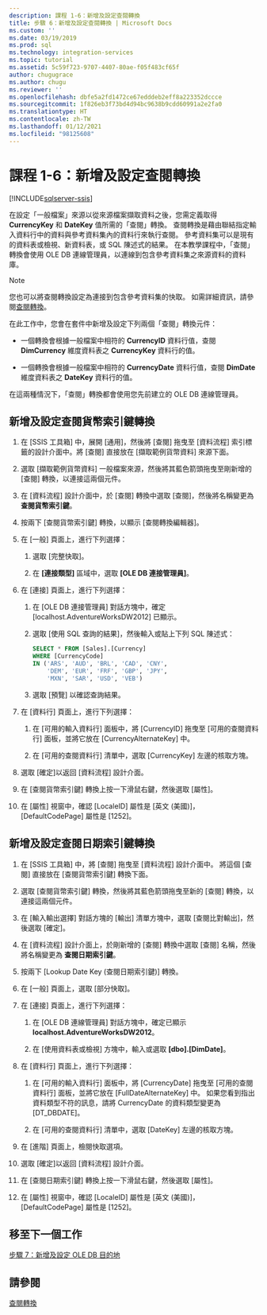 ```yaml
---
description: 課程 1-6：新增及設定查閱轉換
title: 步驟 6：新增及設定查閱轉換 | Microsoft Docs
ms.custom: ''
ms.date: 03/19/2019
ms.prod: sql
ms.technology: integration-services
ms.topic: tutorial
ms.assetid: 5c59f723-9707-4407-80ae-f05f483cf65f
author: chugugrace
ms.author: chugu
ms.reviewer: ''
ms.openlocfilehash: dbfe5a2fd1472ce67edddeb2eff8a223352dccce
ms.sourcegitcommit: 1f826eb3f73bd4d94bc9638b9cdd60991a2e2fa0
ms.translationtype: HT
ms.contentlocale: zh-TW
ms.lasthandoff: 01/12/2021
ms.locfileid: "98125608"
---
```

# <a name="lesson-1-6-add-and-configure-the-lookup-transformations"></a>課程 1-6：新增及設定查閱轉換

[!INCLUDE[sqlserver-ssis](../includes/applies-to-version/sqlserver-ssis.md)]



在設定「一般檔案」來源以從來源檔案擷取資料之後，您需定義取得 **CurrencyKey** 和 **DateKey** 值所需的「查閱」轉換。 查閱轉換是藉由聯結指定輸入資料行中的資料與參考資料集內的資料行來執行查閱。 參考資料集可以是現有的資料表或檢視、新資料表，或 SQL 陳述式的結果。 在本教學課程中，「查閱」轉換會使用 OLE DB 連線管理員，以連線到包含參考資料集之來源資料的資料庫。  
  
> [!NOTE]  
> 您也可以將查閱轉換設定為連接到包含參考資料集的快取。 如需詳細資訊，請參閱[查閱轉換](../integration-services/data-flow/transformations/lookup-transformation.md)。  
  
在此工作中，您會在套件中新增及設定下列兩個「查閱」轉換元件：  
  
-   一個轉換會根據一般檔案中相符的 **CurrencyID** 資料行值，查閱 **DimCurrency** 維度資料表之 **CurrencyKey** 資料行的值。  
  
-   一個轉換會根據一般檔案中相符的 **CurrencyDate** 資料行值，查閱 **DimDate** 維度資料表之 **DateKey** 資料行的值。  
  
在這兩種情況下，「查閱」轉換都會使用您先前建立的 OLE DB 連線管理員。  
  
## <a name="add-and-configure-the-lookup-currency-key-transformation"></a>新增及設定查閱貨幣索引鍵轉換  
  
1.  在 [SSIS 工具箱] 中，展開 [通用]，然後將 [查閱] 拖曳至 [資料流程] 索引標籤的設計介面中。將 [查閱] 直接放在 [擷取範例貨幣資料] 來源下面。  
  
2.  選取 [擷取範例貨幣資料] 一般檔案來源，然後將其藍色箭頭拖曳至剛新增的 [查閱] 轉換，以連接這兩個元件。  
  
3.  在 [資料流程] 設計介面中，於 [查閱] 轉換中選取 [查閱]，然後將名稱變更為 **查閱貨幣索引鍵**。  
  
4.  按兩下 [查閱貨幣索引鍵] 轉換，以顯示 [查閱轉換編輯器]。  
  
5.  在 [一般] 頁面上，進行下列選擇：  
  
    1.  選取 [完整快取]。  
  
    2.  在 **[連接類型]** 區域中，選取 **[OLE DB 連接管理員]**。  
  
6.  在 [連接] 頁面上，進行下列選擇：  
  
    1.  在 [OLE DB 連接管理員] 對話方塊中，確定 [localhost.AdventureWorksDW2012] 已顯示。  
  
    2.  選取 [使用 SQL 查詢的結果]，然後輸入或貼上下列 SQL 陳述式：  
  
        ```sql
        SELECT * FROM [Sales].[Currency]
        WHERE [CurrencyCode]
        IN ('ARS', 'AUD', 'BRL', 'CAD', 'CNY',
            'DEM', 'EUR', 'FRF', 'GBP', 'JPY',
            'MXN', 'SAR', 'USD', 'VEB')
        ```  
    3.  選取 [預覽] 以確認查詢結果。
  
7.  在 [資料行] 頁面上，進行下列選擇：  
  
    1.  在 [可用的輸入資料行] 面板中，將 [CurrencyID] 拖曳至 [可用的查閱資料行] 面板，並將它放在 [CurrencyAlternateKey] 中。  
  
    2.  在 [可用的查閱資料行] 清單中，選取 [CurrencyKey] 左邊的核取方塊。  
  
8.  選取 [確定]以返回 [資料流程] 設計介面。  
  
9. 在 [查閱貨幣索引鍵] 轉換上按一下滑鼠右鍵，然後選取 [屬性]。  
  
10. 在 [屬性] 視窗中，確認 [LocaleID] 屬性是 [英文 (美國)]，[DefaultCodePage] 屬性是 [1252]。  
  
## <a name="add-and-configure-the-lookup-date-key-transformation"></a>新增及設定查閱日期索引鍵轉換  
  
1.  在 [SSIS 工具箱] 中，將 [查閱] 拖曳至 [資料流程] 設計介面中。 將這個 [查閱] 直接放在 [查閱貨幣索引鍵] 轉換下面。  
  
2.  選取 [查閱貨幣索引鍵] 轉換，然後將其藍色箭頭拖曳至新的 [查閱] 轉換，以連接這兩個元件。  
  
3.  在 [輸入輸出選擇] 對話方塊的 [輸出] 清單方塊中，選取 [查閱比對輸出]，然後選取 [確定]。  
  
4.  在 [資料流程] 設計介面上，於剛新增的 [查閱] 轉換中選取 [查閱] 名稱，然後將名稱變更為 **查閱日期索引鍵**。  
  
5.  按兩下 [Lookup Date Key (查閱日期索引鍵)] 轉換。  
  
6.  在 [一般] 頁面上，選取 [部分快取]。  
  
7.  在 [連接] 頁面上，進行下列選擇：  
  
    1.  在 [OLE DB 連線管理員] 對話方塊中，確定已顯示 **localhost.AdventureWorksDW2012**。  
  
    2.  在 [使用資料表或檢視] 方塊中，輸入或選取 **[dbo].[DimDate]**。  
  
8.  在 [資料行] 頁面上，進行下列選擇：  
  
    1.  在 [可用的輸入資料行] 面板中，將 [CurrencyDate] 拖曳至 [可用的查閱資料行] 面板，並將它放在 [FullDateAlternateKey] 中。  如果您看到指出資料類型不符的訊息，請將 CurrencyDate 的資料類型變更為 [DT_DBDATE]。
  
    2.  在 [可用的查閱資料行] 清單中，選取 [DateKey] 左邊的核取方塊。  
  
9. 在 [進階] 頁面上，檢閱快取選項。  
  
10. 選取 [確定]以返回 [資料流程] 設計介面。  
  
11. 在 [查閱日期索引鍵] 轉換上按一下滑鼠右鍵，然後選取 [屬性]。
  
12. 在 [屬性] 視窗中，確認 [LocaleID] 屬性是 [英文 (美國)]，[DefaultCodePage] 屬性是 [1252]。  
  
## <a name="go-to-next-task"></a>移至下一個工作
[步驟 7：新增及設定 OLE DB 目的地](../integration-services/lesson-1-7-adding-and-configuring-the-ole-db-destination.md)  
  
## <a name="see-also"></a>請參閱  
[查閱轉換](../integration-services/data-flow/transformations/lookup-transformation.md)  
